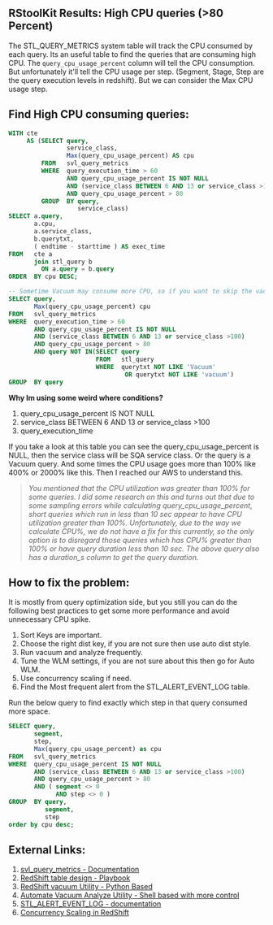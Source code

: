 
## RStoolKit Results: High CPU queries (>80 Percent)

The STL_QUERY_METRICS system table will track the CPU consumed by each query. Its an useful table to find the queries that are consuming high CPU. The `query_cpu_usage_percent` column will tell the CPU consumption. But unfortunately it'll tell the CPU usage per step. (Segment, Stage, Step are the query execution levels in redshift). But we can consider the Max CPU usage step.

## Find High CPU consuming queries:

```sql
WITH cte 
     AS (SELECT query, 
                service_class, 
                Max(query_cpu_usage_percent) AS cpu 
         FROM   svl_query_metrics 
         WHERE  query_execution_time > 60 
                AND query_cpu_usage_percent IS NOT NULL 
                AND (service_class BETWEEN 6 AND 13 or service_class >100)
                AND query_cpu_usage_percent > 80 
         GROUP  BY query, 
                   service_class) 
SELECT a.query, 
       a.cpu, 
       a.service_class, 
       b.querytxt, 
       ( endtime - starttime ) AS exec_time 
FROM   cte a 
       join stl_query b 
         ON a.query = b.query 
ORDER  BY cpu DESC;

-- Sometime Vacuum may consume more CPU, so if you want to skip the vacuum part run the below query
SELECT query, 
       Max(query_cpu_usage_percent) cpu 
FROM   svl_query_metrics 
WHERE  query_execution_time > 60 
       AND query_cpu_usage_percent IS NOT NULL 
       AND (service_class BETWEEN 6 AND 13 or service_class >100)
       AND query_cpu_usage_percent > 80 
       AND query NOT IN(SELECT query 
                        FROM   stl_query 
                        WHERE  querytxt NOT LIKE 'Vacuum' 
                                OR querytxt NOT LIKE 'vacuum') 
GROUP  BY query

```

**Why Im using some weird where conditions?**

1.  query_cpu_usage_percent IS NOT NULL 
2. service_class BETWEEN 6 AND 13 or service_class >100
3. query_execution_time 

If you take a look at this table you can see the query_cpu_usage_percent is NULL, then the service class will be SQA service class. Or the query is a Vacuum query. And some times the CPU usage goes more than 100% like 400% or 2000% like this. Then I reached our AWS to understand this.

> *You mentioned that the CPU utilization was greater than 100% for some queries. I did some research on this and turns out that due to some sampling errors while calculating query_cpu_usage_percent, short queries which run in less than 10 sec appear to have CPU utilization greater than 100%. Unfortunately, due to the way we calculate CPU%, we do not have a fix for this currently, so the only option is to disregard those queries which has CPU% greater than 100% or have query duration less than 10 sec. The above query also has a duration_s column to get the query duration.*

## How to fix the problem:

It is mostly from query optimization side, but you still you can do the following best practices to get some more performance and avoid unnecessary CPU spike. 

1. Sort Keys are important.
2. Choose the right dist key, if you are not sure then use auto dist style.
3. Run vacuum and analyze frequently.  
4. Tune the WLM settings, if you are not sure about this then go for Auto WLM.
5. Use concurrency scaling if need.
6. Find the Most frequent alert from the STL_ALERT_EVENT_LOG table.

Run the below query to find exactly which step in that query consumed more space. 

```sql
SELECT query, 
       segment, 
       step, 
       Max(query_cpu_usage_percent) as cpu 
FROM   svl_query_metrics 
WHERE  query_cpu_usage_percent IS NOT NULL 
       AND (service_class BETWEEN 6 AND 13 or service_class >100)
       AND query_cpu_usage_percent > 80 
       AND ( segment <> 0 
             AND step <> 0 ) 
GROUP  BY query, 
          segment, 
          step
order by cpu desc;
```

## External Links:

1. [svl_query_metrics - Documentation](https://docs.aws.amazon.com/redshift/latest/dg/r_SVL_QUERY_METRICS.html) 
2. [RedShift table design - Playbook](https://aws.amazon.com/blogs/big-data/amazon-redshift-engineerings-advanced-table-design-playbook-preamble-prerequisites-and-prioritization/)
3. [RedShift vacuum Utility - Python Based](https://github.com/awslabs/amazon-redshift-utils/tree/master/src/AnalyzeVacuumUtility)
4. [Automate Vacuum Analyze Utility - Shell based with more control](https://thedataguy.in/automate-redshift-vacuum-analyze-using-shell-script-utility/)
5. [STL_ALERT_EVENT_LOG - documentation](https://docs.aws.amazon.com/redshift/latest/dg/r_STL_ALERT_EVENT_LOG.html) 
6. [Concurrency Scaling in RedShift](https://docs.aws.amazon.com/redshift/latest/dg/concurrency-scaling.html)